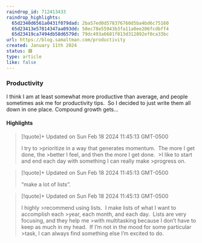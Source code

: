 ```yaml
---
raindrop_id: 712413433
raindrop_highlights:
  65d2340d6561a0431f079dad: 2ba57ed0d578376760d5ba4bd6c75160
  65d23413e57814347aa093dd: 58ec78e55943b3fa11a0ee286fcdbff4
  65d23419ca7494db58d6579d: 79dc493a6681f813d312892ef0ca33bc
url: https://blog.samaltman.com/productivity
created: January 11th 2024
status: 🟥
type: article
like: false
---
```



### Productivity

I think I am at least somewhat more productive than average, and people sometimes ask me for productivity tips.  So I decided to just write them all down in one place.   Compound growth gets...

#### Highlights

> [!quote]+ Updated on Sun Feb 18 2024 11:45:13 GMT-0500
>
> I try to
&gt;prioritize in a way that generates momentum.  The more I get done, the
&gt;better I feel, and then the more I get done. 
&gt;I like to start and end each day with something I can really make
&gt;progress on.

> [!quote]+ Updated on Sun Feb 18 2024 11:45:13 GMT-0500
>
> “make a lot of lists”.

> [!quote]+ Updated on Sun Feb 18 2024 11:45:13 GMT-0500
>
> I highly
&gt;recommend using lists.  I make lists of what I want to accomplish each
&gt;year, each month, and each day.  Lists are very focusing, and they help me
&gt;with multitasking because I don’t have to keep as much in my head.  If I’m not in the mood for some particular
&gt;task, I can always find something else I’m excited to do.
